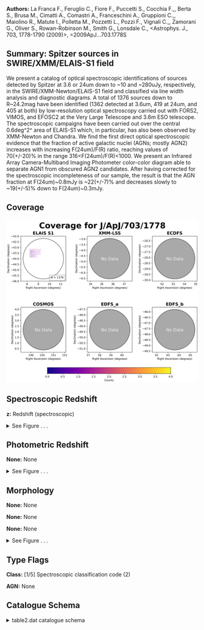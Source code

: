 

**Authors:** La Franca F., Feruglio C., Fiore F., Puccetti S., Cocchia F.,, Berta S., Brusa M., Cimatti A., Comastri A., Franceschini A., Gruppioni C.,, Maiolino R., Matute I., Polletta M., Pozzetti L., Pozzi F., Vignali C.,, Zamorani G., Oliver S., Rowan-Robinson M., Smith G., Lonsdale C., <Astrophys. J., 703, 1778-1790 (2009)>, =2009ApJ...703.1778S

## Summary: Spitzer sources in SWIRE/XMM/ELAIS-S1 field

We present a catalog of optical spectroscopic identifications of sources detected by Spitzer at 3.6 or 24um down to ~10 and ~280uJy, respectively, in the SWIRE/XMM-Newton/ELAIS-S1 field and classified via line width analysis and diagnostic diagrams. A total of 1376 sources down to R~24.2mag have been identified (1362 detected at 3.6um, 419 at 24um, and 405 at both) by low-resolution optical spectroscopy carried out with FORS2, VIMOS, and EFOSC2 at the Very Large Telescope and 3.6m ESO telescope. The spectroscopic campaigns have been carried out over the central 0.6deg^2^ area of ELAIS-S1 which, in particular, has also been observed by XMM-Newton and Chandra. We find the first direct optical spectroscopic evidence that the fraction of active galactic nuclei (AGNs; mostly AGN2) increases with increasing F(24um)/F(R) ratio, reaching values of 70(+/-20)% in the range 316<F(24um)/F(R)<1000. We present an Infrared Array Camera-Multiband Imaging Photometer color-color diagram able to separate AGN1 from obscured AGN2 candidates. After having corrected for the spectroscopic incompleteness of our sample, the result is that the AGN fraction at F(24um)~0.8mJy is ~22(+/-7)% and decreases slowly to ~19(+/-5)% down to F(24um)~0.3mJy.

## Coverage 

 

 
![](https://github.com/joshgithubbin/Sherlock-DDF/blob/main/pages/J_ApJ_703_1778/im/coverage.png?raw=true)

## Spectroscopic Redshift 



**z:** Redshift (spectroscopic) 




<details><summary>See Figure . . .</summary>

![](https://github.com/joshgithubbin/Sherlock-DDF/blob/main/pages/J_ApJ_703_1778/im/ZSP.png?raw=true)

</details>

## Photometric Redshift 



**None:** None 




<details><summary>See Figure . . .</summary>

![](https://github.com/joshgithubbin/Sherlock-DDF/blob/main/pages/J_ApJ_703_1778/im//ZPH.png?raw=true)

</details>

## Morphology 



**None:** None 

**None:** None 

**None:** None 




<details><summary>See Figure . . .</summary>

![](https://github.com/joshgithubbin/Sherlock-DDF/blob/main/pages/J_ApJ_703_1778/im//morphology.png?raw=true)

</details>
                      
## Type Flags 



**Class:** [1/5] Spectroscopic classification code (2)

**AGN:** None



## Catalogue Schema 



<details>
<summary>table2.dat catalogue schema</summary>

| Bytes   | Format   | Units         | Label   | Explanations                                                                                                                                                                                                                                                |
|:--------|:---------|:--------------|:--------|:------------------------------------------------------------------------------------------------------------------------------------------------------------------------------------------------------------------------------------------------------------|
| 1-  4   | I4       | ---           | Seq     | Running identification number                                                                                                                                                                                                                               |
| 6- 25   | A20      | ---           | ESIS    | ESIS identification from Berta et al., 2006, Cat. <J/A+A/451/881>                                                                                                                                                                                           |
| 27- 33  | F7.5     | deg           | RAdeg   | Right Ascension in decimal degrees (J2000)                                                                                                                                                                                                                  |
| 35- 43  | F9.5     | deg           | DEdeg   | Declination in decimal degrees (J2000)                                                                                                                                                                                                                      |
| 45- 49  | F5.2     | mag           | Rmag    | R band Vega magnitude                                                                                                                                                                                                                                       |
| 51- 55  | F5.3     | ---           | z       | Redshift (spectroscopic)                                                                                                                                                                                                                                    |
| 57- 59  | F3.1     | ---           | q_z     | Quality code for z (2=reliable) (1)                                                                                                                                                                                                                         |
| 61      | I1       | ---           | Class   | [1/5] Spectroscopic classification code (2)                                                                                                                                                                                                                 |
| 63- 88  | A26      | ---           | SWIRE   | SWIRE identification name, SWIRE3_JHHMMSS.ss+DDMMSS.s (3)                                                                                                                                                                                                   |
| 90- 96  | F7.4     | [uJy]         | S3.6um  | ? Log of 3.6 micron band flux density                                                                                                                                                                                                                       |
| 98-104  | F7.4     | [uJy]         | S24um   | ? Log of 24 micron band flux density                                                                                                                                                                                                                        |
| 106-108 | I3       | ---           | XMMES1  | ? XMM source name (4) Note (1): Quality code is numbered as: 2.0 = reliable, based on >2 confirmed lines 1.5 = very plausible, based on 2 lines 1.0 = uncertain Note (2): Spectroscopic classification code as follows: 1 = type-1 AGN 2 = type-2 AGN       |
| 3       | =        | Emission-Line | Galaxy  | (ELG) 4 = normal galaxy 5 = star Note (3): Of the most probable corresponding Spitzer source. Contains in a few cases a number in place of the SWIRE identification, not explained in the paper. Note (4): see Feruglio et al., 2008, Cat. <J/A+A/488/417>. |

**Note**: Quality code is numbered as:
    2.0 = reliable, based on >2 confirmed lines
    1.5 = very plausible, based on 2 lines
    1.0 = uncertain
Note (2): Spectroscopic classification code as follows:
      1 = type-1 AGN
      2 = type-2 AGN
      3 = Emission-Line Galaxy (ELG)
      4 = normal galaxy
      5 = star
Note (3): Of the most probable corresponding Spitzer source.
     Contains in a few cases a number in place of the SWIRE identification,
     not explained in the paper.
Note (4): see Feruglio et al., 2008, Cat. <J/A+A/488/417>.

</details>

        
        